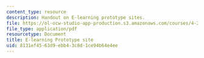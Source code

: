```yaml
---
content_type: resource
description: Handout on E-learning prototype sites.
file: https://ol-ocw-studio-app-production.s3.amazonaws.com/courses/4-297-special-problems-in-architecture-studies-fall-2000/8131ef4563d9ebb43c8d1ce94b64e4ee_ELearning.pdf
file_type: application/pdf
resourcetype: Document
title: E-learning Prototype site
uid: 8131ef45-63d9-ebb4-3c8d-1ce94b64e4ee
---
```

